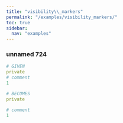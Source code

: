 ```yaml
---
title: "visibility\\_markers"
permalink: "/examples/visibility_markers/"
toc: true
sidebar:
  nav: "examples"
---
```


### unnamed 724
```ruby
# GIVEN
private
# comment
1
```
```ruby
# BECOMES
private

# comment
1
```
